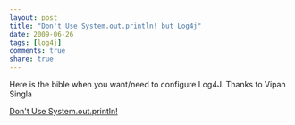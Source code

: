 ```yaml
---
layout: post
title: "Don't Use System.out.println! but Log4j"
date: 2009-06-26
tags: [log4j]
comments: true
share: true
---
```


Here is the bible when you want/need to configure Log4J. Thanks to Vipan Singla

<a href="http://www.vipan.com/htdocs/log4jhelp.html">Don't Use System.out.println!</a>
